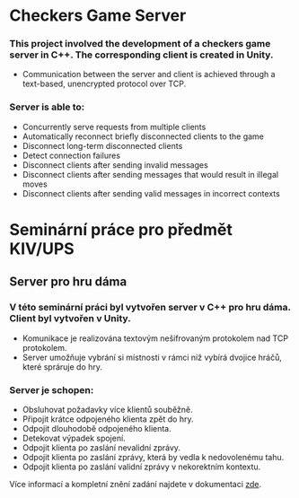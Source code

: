 # Checkers Game Server

### This project involved the development of a checkers game server in C++. The corresponding client is created in Unity. 

* Communication between the server and client is achieved through a text-based, unencrypted protocol over TCP.

### Server is able to:
* Concurrently serve requests from multiple clients
* Automatically reconnect briefly disconnected clients to the game
* Disconnect long-term disconnected clients
* Detect connection failures
* Disconnect clients after sending invalid messages
* Disconnect clients after sending messages that would result in illegal moves
* Disconnect clients after sending valid messages in incorrect contexts

# Seminární práce pro předmět KIV/UPS

## Server pro hru dáma

### V této seminární práci byl vytvořen server v C++ pro hru dáma. Client byl vytvořen v Unity.

* Komunikace je realizována textovým nešifrovaným protokolem nad TCP protokolem.
* Server umožňuje vybrání si místnosti v rámci níž vybírá dvojice hráčů, které spráruje do hry.  

### Server je schopen:
* Obsluhovat požadavky více klientů souběžně.
* Připojit krátce odpojeného klienta zpět do hry.
* Odpojit dlouhodobě odpojeného klienta.
* Detekovat výpadek spojení.
* Odpojit klienta po zaslání nevalidní zprávy.
* Odpojit klienta po zaslání zprávy, která by vedla k nedovolenému tahu.
* Odpojit klienta po zaslání validní zprávy v nekorektním kontextu.


Více informací a kompletní znění zadání najdete v dokumentaci [zde](UpsDoc.pdf).
